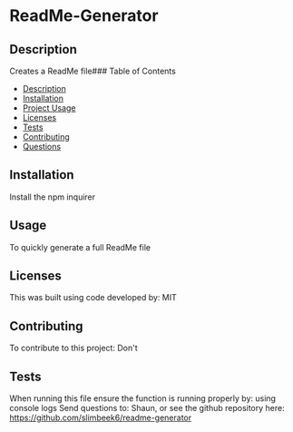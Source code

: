 # ReadMe-Generator
## Description
Creates a ReadMe file### Table of Contents 
 <!--ts--> 
* [Description](#description) 
 * [Installation](#installation) 
 * [Project Usage](#usage) 
 * [Licenses](#licenses) 
 * [Tests](#tests) 
 * [Contributing](#Contributing) 
 * [Questions](#questions)
 <!--te-->
## Installation 
 Install the npm inquirer
## Usage 
 To quickly generate a full ReadMe file
## Licenses 
 This was built using code developed by: MIT
## Contributing 
 To contribute to this project: Don't
## Tests 
 When running this file ensure the function is running properly by: using console logs
Send questions to: Shaun, or see the github repository here: https://github.com/slimbeek6/readme-generator
